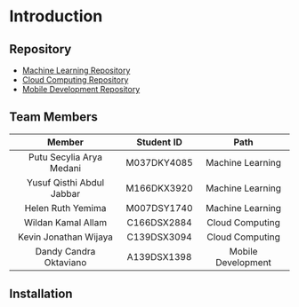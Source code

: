 # Introduction

## Repository
- [Machine Learning Repository](https://github.com/Turu-Bangkit/ml)
- [Cloud Computing Repository](https://github.com/Turu-Bangkit/Turu-backend)
- [Mobile Development Repository](https://github.com/Turu-Bangkit/TuruApp-Mobile)

## Team Members
|            Member           | Student ID |        Path        |                                                 
| :-------------------------: | :--------: | :----------------: |
| Putu Secylia Arya Medani | M037DKY4085  | Machine Learning |    
| Yusuf Qisthi Abdul Jabbar | M166DKX3920 |  Machine Learning  | 
| Helen Ruth Yemima | M007DSY1740  |  Machine Learning  |
| Wildan Kamal Allam | C166DSX2884  | Cloud Computing |
| Kevin Jonathan Wijaya | C139DSX3094  | Cloud Computing |            
| Dandy Candra Oktaviano | A139DSX1398  | Mobile Development |

## Installation
